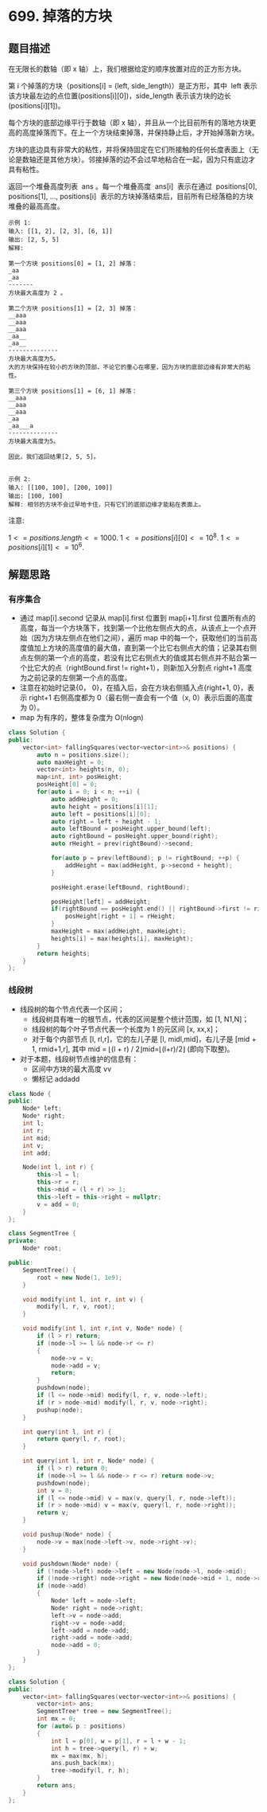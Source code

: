 # 699. 掉落的方块

## 题目描述

在无限长的数轴（即 x 轴）上，我们根据给定的顺序放置对应的正方形方块。

第 i 个掉落的方块（positions[i] = (left, side_length)）是正方形，其中  left 表示该方块最左边的点位置(positions[i][0])，side_length 表示该方块的边长(positions[i][1])。

每个方块的底部边缘平行于数轴（即 x 轴），并且从一个比目前所有的落地方块更高的高度掉落而下。在上一个方块结束掉落，并保持静止后，才开始掉落新方块。

方块的底边具有非常大的粘性，并将保持固定在它们所接触的任何长度表面上（无论是数轴还是其他方块）。邻接掉落的边不会过早地粘合在一起，因为只有底边才具有粘性。

返回一个堆叠高度列表  ans 。每一个堆叠高度  ans[i]  表示在通过  positions[0], positions[1], ..., positions[i]  表示的方块掉落结束后，目前所有已经落稳的方块堆叠的最高高度。

```
示例 1:
输入: [[1, 2], [2, 3], [6, 1]]
输出: [2, 5, 5]
解释:

第一个方块 positions[0] = [1, 2] 掉落：
_aa
_aa
-------
方块最大高度为 2 。

第二个方块 positions[1] = [2, 3] 掉落：
__aaa
__aaa
__aaa
_aa__
_aa__
--------------
方块最大高度为5。
大的方块保持在较小的方块的顶部，不论它的重心在哪里，因为方块的底部边缘有非常大的粘性。

第三个方块 positions[1] = [6, 1] 掉落：
__aaa
__aaa
__aaa
_aa
_aa___a
--------------
方块最大高度为5。

因此，我们返回结果[2, 5, 5]。
 

示例 2:
输入: [[100, 100], [200, 100]]
输出: [100, 100]
解释: 相邻的方块不会过早地卡住，只有它们的底部边缘才能粘在表面上。
```

注意:

$1 <= positions.length <= 1000.$
$1 <= positions[i][0] <= 10^8.$
$1 <= positions[i][1] <= 10^6.$

## 解题思路

### 有序集合

- 通过 map[i].second 记录从 map[i].first 位置到 map[i+1].first 位置所有点的高度，每当一个方块落下，找到第一个比他左侧点大的点，从该点上一个点开始（因为方块左侧点在他们之间），遍历 map 中的每一个，获取他们的当前高度值加上方块的高度值的最大值，直到第一个比它右侧点大的值；记录其右侧点左侧的第一个点的高度，若没有比它右侧点大的值或其右侧点并不贴合第一个比它大的点（rightBound.first != right+1），则新加入分割点 right+1 高度为之前记录的左侧第一个点的高度。
- 注意在初始时记录{0， 0}，在插入后，会在方块右侧插入点{right+1, 0}，表示 right+1 右侧高度都为 0（最右侧一直会有一个值（x, 0）表示后面的高度为 0）。
- map 为有序的，整体复杂度为 O(nlogn)

```cpp
class Solution {
public:
    vector<int> fallingSquares(vector<vector<int>>& positions) {
        auto n = positions.size();
        auto maxHeight = 0;
        vector<int> heights(n, 0);
        map<int, int> posHeight;
        posHeight[0] = 0;
        for(auto i = 0; i < n; ++i) {
            auto addHeight = 0;
            auto height = positions[i][1];
            auto left = positions[i][0];
            auto right = left + height - 1;
            auto leftBound = posHeight.upper_bound(left);
            auto rightBound = posHeight.upper_bound(right);
            auto rHeight = prev(rightBound)->second;

            for(auto p = prev(leftBound); p != rightBound; ++p) {
                addHeight = max(addHeight, p->second + height);
            }

            posHeight.erase(leftBound, rightBound);

            posHeight[left] = addHeight;
            if(rightBound == posHeight.end() || rightBound->first != right + 1) {
                posHeight[right + 1] = rHeight;
            }
            maxHeight = max(addHeight, maxHeight);
            heights[i] = max(heights[i], maxHeight);
        }
        return heights;
    }
};
```

### 线段树

- 线段树的每个节点代表一个区间；
  - 线段树具有唯一的根节点，代表的区间是整个统计范围，如 [1, N1,N]；
  - 线段树的每个叶子节点代表一个长度为 1 的元区间 [x, xx,x]；
  - 对于每个内部节点 [l, rl,r]，它的左儿子是 [l, midl,mid]，右儿子是 [mid + 1, rmid+1,r], 其中 mid = ⌊(l + r) / 2⌋mid=⌊(l+r)/2⌋ (即向下取整)。
- 对于本题，线段树节点维护的信息有：
  - 区间中方块的最大高度 vv
  - 懒标记 addadd

```cpp
class Node {
public:
    Node* left;
    Node* right;
    int l;
    int r;
    int mid;
    int v;
    int add;

    Node(int l, int r) {
        this->l = l;
        this->r = r;
        this->mid = (l + r) >> 1;
        this->left = this->right = nullptr;
        v = add = 0;
    }
};

class SegmentTree {
private:
    Node* root;

public:
    SegmentTree() {
        root = new Node(1, 1e9);
    }

    void modify(int l, int r, int v) {
        modify(l, r, v, root);
    }

    void modify(int l, int r,int v, Node* node) {
        if (l > r) return;
        if (node->l >= l && node->r <= r)
        {
            node->v = v;
            node->add = v;
            return;
        }
        pushdown(node);
        if (l <= node->mid) modify(l, r, v, node->left);
        if (r > node->mid) modify(l, r, v, node->right);
        pushup(node);
    }

    int query(int l, int r) {
        return query(l, r, root);
    }

    int query(int l, int r, Node* node) {
        if (l > r) return 0;
        if (node->l >= l && node-> r <= r) return node->v;
        pushdown(node);
        int v = 0;
        if (l <= node->mid) v = max(v, query(l, r, node->left));
        if (r > node->mid) v = max(v, query(l, r, node->right));
        return v;
    }

    void pushup(Node* node) {
        node->v = max(node->left->v, node->right->v);
    }

    void pushdown(Node* node) {
        if (!node->left) node->left = new Node(node->l, node->mid);
        if (!node->right) node->right = new Node(node->mid + 1, node->r);
        if (node->add)
        {
            Node* left = node->left;
            Node* right = node->right;
            left->v = node->add;
            right->v = node->add;
            left->add = node->add;
            right->add = node->add;
            node->add = 0;
        }
    }
};

class Solution {
public:
    vector<int> fallingSquares(vector<vector<int>>& positions) {
        vector<int> ans;
        SegmentTree* tree = new SegmentTree();
        int mx = 0;
        for (auto& p : positions)
        {
            int l = p[0], w = p[1], r = l + w - 1;
            int h = tree->query(l, r) + w;
            mx = max(mx, h);
            ans.push_back(mx);
            tree->modify(l, r, h);
        }
        return ans;
    }
};
```
